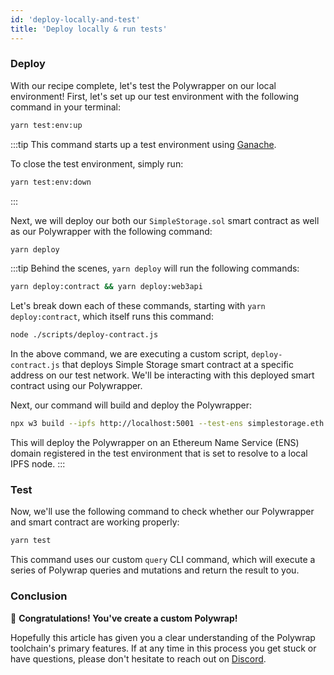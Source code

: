 ```yaml
---
id: 'deploy-locally-and-test'
title: 'Deploy locally & run tests'
---
```


### **Deploy**

With our recipe complete, let's test the Polywrapper on our local environment! First, let's set up our test environment with the following command in your terminal:

```bash
yarn test:env:up
```

:::tip
This command starts up a test environment using [Ganache](https://www.trufflesuite.com/ganache).

To close the test environment, simply run:

```bash
yarn test:env:down
```

:::

Next, we will deploy our both our `SimpleStorage.sol` smart contract as well as our Polywrapper with the following command:

```bash
yarn deploy
```

:::tip
Behind the scenes, `yarn deploy` will run the following commands:

```bash
yarn deploy:contract && yarn deploy:web3api
```

Let's break down each of these commands, starting with `yarn deploy:contract`, which itself runs this command:

```bash
node ./scripts/deploy-contract.js
```

In the above command, we are executing a custom script, `deploy-contract.js` that deploys Simple Storage smart contract at a specific address on our test network. We'll be interacting with this deployed smart contract using our Polywrapper.

Next, our command will build and deploy the Polywrapper:

```bash
npx w3 build --ipfs http://localhost:5001 --test-ens simplestorage.eth
```

This will deploy the Polywrapper on an Ethereum Name Service (ENS) domain registered in the test environment that is set to resolve to a local IPFS node.
:::

### **Test**

Now, we'll use the following command to check whether our Polywrapper and smart contract are working properly:

```bash
yarn test
```

This command uses our custom `query` CLI command, which will execute a series of Polywrap queries and mutations and return the result to you.

### **Conclusion**

🎉 **Congratulations! You've create a custom Polywrap!**

Hopefully this article has given you a clear understanding of the Polywrap toolchain's primary features. If at any time in this process you get stuck or have questions, please don't hesitate to reach out on [Discord](https://discord.com/invite/Z5m88a5qWu).
